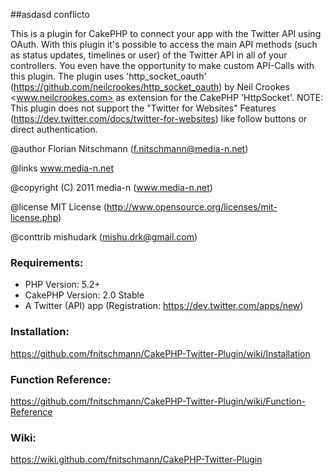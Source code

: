 ##asdasd conflicto

This is a plugin for CakePHP to connect your app with the Twitter API using OAuth.
With this plugin it's possible to access the main API methods (such as status updates, timelines or user) of the Twitter API in all of your controllers. You even have the opportunity to make custom API-Calls with this plugin.
The plugin uses 'http_socket_oauth' (https://github.com/neilcrookes/http_socket_oauth) by Neil Crookes <www.neilcrookes.com> as extension for the CakePHP 'HttpSocket'. 
NOTE: This plugin does not support the "Twitter for Websites" Features (https://dev.twitter.com/docs/twitter-for-websites) like follow buttons or direct authentication.

@author Florian Nitschmann (f.nitschmann@media-n.net)

@links www.media-n.net

@copyright (C) 2011 media-n (www.media-n.net)

@license MIT License (http://www.opensource.org/licenses/mit-license.php)

@conttrib mishudark (mishu.drk@gmail.com)
### Requirements:

* PHP Version: 5.2+
* CakePHP Version: 2.0 Stable
* A Twitter (API) app (Registration: https://dev.twitter.com/apps/new)


### Installation:

https://github.com/fnitschmann/CakePHP-Twitter-Plugin/wiki/Installation

### Function Reference:

https://github.com/fnitschmann/CakePHP-Twitter-Plugin/wiki/Function-Reference


### Wiki:

https://wiki.github.com/fnitschmann/CakePHP-Twitter-Plugin
